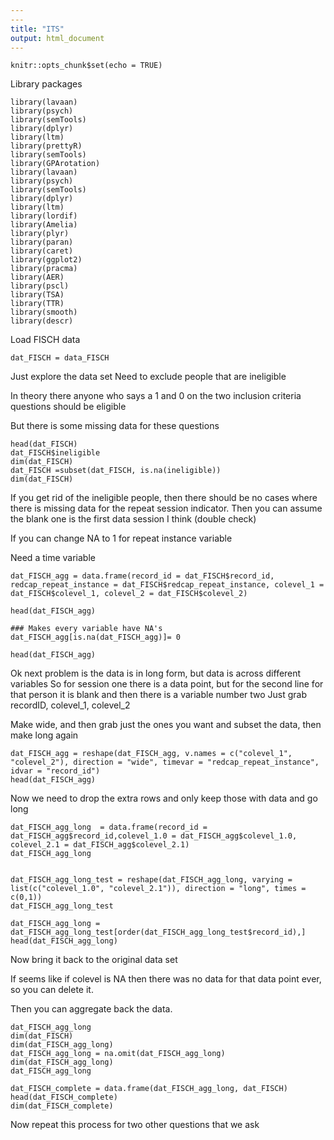 ```yaml
---
---
title: "ITS"
output: html_document
---
```


```{r setup, include=FALSE}
knitr::opts_chunk$set(echo = TRUE)
```
Library packages
```{r}
library(lavaan)
library(psych)
library(semTools)
library(dplyr)
library(ltm)
library(prettyR)
library(semTools)
library(GPArotation)
library(lavaan)
library(psych)
library(semTools)
library(dplyr)
library(ltm)
library(lordif)
library(Amelia)
library(plyr)
library(paran)
library(caret)
library(ggplot2)
library(pracma)
library(AER)
library(pscl)
library(TSA)
library(TTR)
library(smooth)
library(descr)
```
Load FISCH data
```{r}
dat_FISCH = data_FISCH
```
Just explore the data set
Need to exclude people that are ineligible

In theory there anyone who says a 1 and 0 on the two inclusion criteria questions should be eligible

But there is some missing data for these questions 
```{r}
head(dat_FISCH)
dat_FISCH$ineligible
dim(dat_FISCH)
dat_FISCH =subset(dat_FISCH, is.na(ineligible))
dim(dat_FISCH)
```
If you get rid of the ineligible people, then there should be no cases where there is missing data for the repeat session indicator.  Then you can assume the blank one is the first data session I think (double check)

If you can change NA to 1 for repeat instance variable

Need a time variable
```{r}
dat_FISCH_agg = data.frame(record_id = dat_FISCH$record_id, redcap_repeat_instance = dat_FISCH$redcap_repeat_instance, colevel_1 = dat_FISCH$colevel_1, colevel_2 = dat_FISCH$colevel_2)

head(dat_FISCH_agg)

### Makes every variable have NA's
dat_FISCH_agg[is.na(dat_FISCH_agg)]= 0

head(dat_FISCH_agg)
```



Ok next problem is the data is in long form, but data is across different variables
So for session one there is a data point, but for the second line for that person it is blank and then there is a variable number two
Just grab recordID, colevel_1, colevel_2

Make wide, and then grab just the ones you want and subset the data, then make long again

```{r}
dat_FISCH_agg = reshape(dat_FISCH_agg, v.names = c("colevel_1", "colevel_2"), direction = "wide", timevar = "redcap_repeat_instance", idvar = "record_id")
head(dat_FISCH_agg)
```
Now we need to drop the extra rows and only keep those with data and go long
```{r}
dat_FISCH_agg_long  = data.frame(record_id = dat_FISCH_agg$record_id,colevel_1.0 = dat_FISCH_agg$colevel_1.0, colevel_2.1 = dat_FISCH_agg$colevel_2.1) 
dat_FISCH_agg_long


dat_FISCH_agg_long_test = reshape(dat_FISCH_agg_long, varying = list(c("colevel_1.0", "colevel_2.1")), direction = "long", times = c(0,1))
dat_FISCH_agg_long_test

dat_FISCH_agg_long = dat_FISCH_agg_long_test[order(dat_FISCH_agg_long_test$record_id),]
head(dat_FISCH_agg_long)
```
Now bring it back to the original data set

If seems like if colevel is NA then there was no data for that data point ever, so you can delete it.

Then you can aggregate back the data.  
```{r}
dat_FISCH_agg_long
dim(dat_FISCH)
dim(dat_FISCH_agg_long)
dat_FISCH_agg_long = na.omit(dat_FISCH_agg_long)
dim(dat_FISCH_agg_long)
dat_FISCH_agg_long

dat_FISCH_complete = data.frame(dat_FISCH_agg_long, dat_FISCH)
head(dat_FISCH_complete)
dim(dat_FISCH_complete)
```
Now repeat this process for two other questions that we ask


